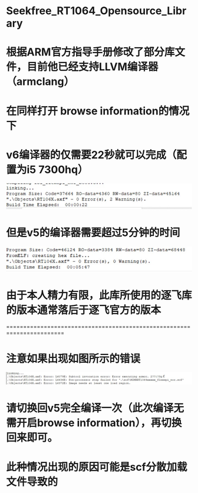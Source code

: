 # Seekfree_RT1064_Opensource_Library
# 根据ARM官方指导手册修改了部分库文件，目前他已经支持LLVM编译器（armclang）
# 在同样打开 browse information的情况下
# v6编译器的仅需要22秒就可以完成（配置为i5 7300hq）
![Image text](https://raw.githubusercontent.com/LIGHT1213/picture/master/3.jpg)
# 但是v5的编译器需要超过5分钟的时间
![Image text](https://raw.githubusercontent.com/LIGHT1213/picture/master/2.jpg)
# 由于本人精力有限，此库所使用的逐飞库的版本通常落后于逐飞官方的版本
=======================================================================
# 注意如果出现如图所示的错误

![Image text](https://raw.githubusercontent.com/LIGHT1213/picture/master/1.jpg)

# 请切换回v5完全编译一次（此次编译无需开启browse information），再切换回来即可。
# 此种情况出现的原因可能是scf分散加载文件导致的
